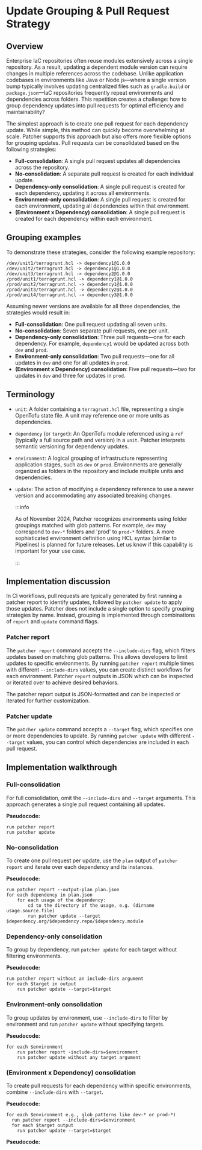 # Update Grouping & Pull Request Strategy

## Overview
Enterprise IaC repositories often reuse modules extensively across a single repository. As a result, updating a dependent module version can require changes in multiple references across the codebase.  Unlike application codebases in environments like Java or Node.js—where a single version bump typically involves updating centralized files such as `gradle.build` or `package.json`—IaC repositories frequently repeat environments and dependencies across folders. This repetition creates a challenge: how to group dependency updates into pull requests for optimal efficiency and maintainability?

The simplest approach is to create one pull request for each dependency update. While simple, this method can quickly become overwhelming at scale. Patcher supports this approach but also offers more flexible options for grouping updates. Pull requests can be consolidated based on the following strategies:
 
- **Full-consolidation**: A single pull request updates all dependencies across the repository.
- **No-consolidation**: A separate pull request is created for each individual update.
- **Dependency-only consolidation**: A single pull request is created for each dependency, updating it across all environments.
- **Environment-only consolidation**: A single pull request is created for each environment, updating all dependencies within that environment.
- **(Environment x Dependency) consolidation**: A single pull request is created for each dependency within each environment.

## Grouping examples
To demonstrate these strategies, consider the following example repository:
```
/dev/unit1/terragrunt.hcl -> dependency1@1.0.0
/dev/unit2/terragrunt.hcl -> dependency1@1.0.0
/dev/unit3/terragrunt.hcl -> dependency2@1.0.0
/prod/unit1/terragrunt.hcl -> dependency1@1.0.0
/prod/unit2/terragrunt.hcl -> dependency1@1.0.0
/prod/unit3/terragrunt.hcl -> dependency2@1.0.0
/prod/unit4/terragrunt.hcl -> dependency3@1.0.0
```

Assuming newer versions are available for all three dependencies, the strategies would result in:
- **Full-consolidation**: One pull request updating all seven units.
- **No-consolidation**: Seven separate pull requests, one per unit.
- **Dependency-only consolidation**: Three pull requests—one for each dependency. For example, `dependency1` would be updated across both `dev` and `prod`.
- **Environment-only consolidation**: Two pull requests—one for all updates in `dev` and one for all updates in `prod`.
- **(Environment x Dependency) consolidation**: Five pull requests—two for updates in `dev` and three for updates in `prod`.

## Terminology
* `unit`: A folder containing a `terragrunt.hcl` file, representing a single OpenTofu state file. A unit may reference one or more units as dependencies.
* `dependency` (or `target`): An OpenTofu module referenced using a `ref` (typically a full source path and version) in a `unit`. Patcher interprets semantic versioning for dependency updates.
* `environment`: A logical grouping of infrastructure representing application stages, such as `dev` or `prod`. Environments are generally organized as folders in the repository and include multiple units and dependencies.
* `update`: The action of modifying a dependency reference to use a newer version and accommodating any associated breaking changes.
  
    :::info
  
    As of November 2024, Patcher recognizes environments using folder groupings matched with glob patterns. For example, `dev` may correspond to `dev-*` folders and 'prod' to `prod-*` folders. A more sophisticated environment definition using HCL syntax (similar to Pipelines) is planned for future releases. Let us know if this capability is important for your use case.
  
    :::

## Implementation discussion

In CI workflows, pull requests are typically generated by first running a patcher report to identify updates, followed by `patcher update` to apply those updates. Patcher does not include a single option to specify grouping strategies by name. Instead, grouping is implemented through combinations of `report` and `update` command flags.

### Patcher report

The `patcher report` command accepts the `--include-dirs` flag, which filters updates based on matching glob patterns. This allows developers to limit updates to specific environments. By running `patcher report` multiple times with different `--include-dirs` values, you can create distinct workflows for each environment.
Patcher `report` outputs in JSON which can be inspected or iterated over to achieve desired behaviors.

The patcher report output is JSON-formatted and can be inspected or iterated for further customization.

### Patcher update

The `patcher update` command accepts a `--target` flag, which specifies one or more dependencies to update. By running `patcher update` with different `--target` values, you can control which dependencies are included in each pull request.

## Implementation walkthrough

### Full-consolidation
For full consolidation, omit the `--include-dirs` and `--target` arguments. This approach generates a single pull request containing all updates.

**Pseudocode:**
```
run patcher report
run patcher update
```

### No-consolidation

To create one pull request per update, use the `plan` output of `patcher report` and iterate over each dependency and its instances.

**Pseudocode:**
```
run patcher report --output-plan plan.json
for each dependency in plan.json
    for each usage of the dependency:
        cd to the directory of the usage, e.g. (dirname usage.source.file)
        run patcher update --target $dependency.org/$dependency.repo/$dependency.module
```

### Dependency-only consolidation
To group by dependency, run `patcher update` for each target without filtering environments.

**Pseudocode:**
```
run patcher report without an include-dirs argument
for each $target in output 
    run patcher update --target=$target
```


### Environment-only consolidation
To group updates by environment, use `--include-dirs` to filter by environment and run `patcher update` without specifying targets.

**Pseudocode:**
```
for each $environment
    run patcher report -include-dirs=$environment
    run patcher update without any target argument
```

### (Environment x Dependency) consolidation
To create pull requests for each dependency within specific environments, combine `--include-dirs` with `--target`.


**Pseudocode:**
```
for each $environment e.g., glob patterns like dev-* or prod-*)
  run patcher report --include-dirs=$environment
  for each $target output 
    run patcher update --target=$target
```


**Pseudocode:**
